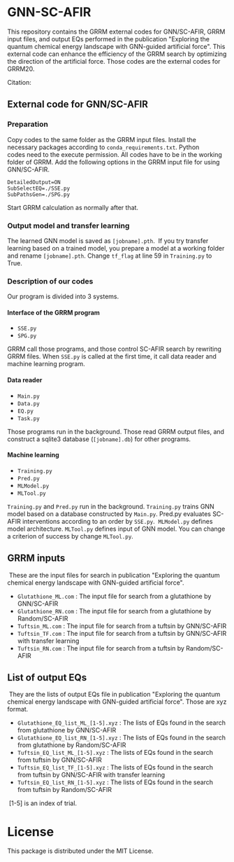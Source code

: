 # GNN-SC-AFIR

This repository contains the GRRM external codes for GNN/SC-AFIR, GRRM input files, and output EQs performed in the publication "Exploring the quantum chemical energy landscape with GNN-guided artificial force". This external code can enhance the efficiency of the GRRM search by optimizing the direction of the artificial force. Those codes are the external codes for GRRM20.

Citation: 

## External code for GNN/SC-AFIR

### Preparation

Copy codes to the same folder as the GRRM input files. Install the necessary packages according to `conda_requirements.txt`. Python codes need to the execute permission. All codes have to be in the working folder of GRRM. Add the following options in the GRRM input file for using GNN/SC-AFIR.

```
DetailedOutput=ON
SubSelectEQ=./SSE.py
SubPathsGen=./SPG.py
```

Start GRRM calculation as normally after that.

### Output model and transfer learning

The learned GNN model is saved as `[jobname].pth`. 
If you try transfer learning based on a trained model, you prepare a model at a working folder and rename `[jobname].pth`. Change `tf_flag` at line 59 in `Training.py` to True.

### Description of our codes

Our program is divided into 3 systems.

#### Interface of the GRRM program

* `SSE.py`
* `SPG.py`

GRRM call those programs, and those control SC-AFIR search by rewriting GRRM files. When `SSE.py` is called at the first time, it call data reader and machine learning program.

#### Data reader

* `Main.py`
* `Data.py`
* `EQ.py`
* `Task.py`

Those programs run in the background. Those read GRRM output files, and construct a sqlite3 database (`[jobname].db`) for other programs.

#### Machine learning

* `Training.py`
* `Pred.py`
* `MLModel.py`
* `MLTool.py`

`Training.py` and `Pred.py` run in the background. `Training.py` trains GNN model based on a database constructed by `Main.py`. Pred.py evaluates SC-AFIR interventions according to an order by `SSE.py`. 
`MLModel.py` defines model architecture. `MLTool.py` defines input of GNN model. You can change a criterion of success by change `MLTool.py`.

## GRRM inputs

 These are the input files for search in publication "Exploring the quantum chemical energy landscape with GNN-guided artificial force".

* `Glutathione_ML.com` : The input file for search from a glutathione by GNN/SC-AFIR
* `Glutathione_RN.com` : The input file for search from a glutathione by Random/SC-AFIR
* `Tuftsin_ML.com` : The input file for search from a tuftsin by GNN/SC-AFIR
* `Tuftsin_TF.com` : The input file for search from a tuftsin by GNN/SC-AFIR with transfer learning
* `Tuftsin_RN.com` : The input file for search from a tuftsin by Random/SC-AFIR

## List of output EQs

 They are the lists of output EQs file in publication "Exploring the quantum chemical energy landscape with GNN-guided artificial force". Those are xyz format.

* `Glutathione_EQ_list_ML_[1-5].xyz` : The lists of EQs found in the search from glutathione by GNN/SC-AFIR
* `Glutathione_EQ_list_RN_[1-5].xyz` : The lists of EQs found in the search from glutathione by Random/SC-AFIR
* `Tuftsin_EQ_list_ML_[1-5].xyz` : The lists of EQs found in the search from tuftsin by GNN/SC-AFIR
* `Tuftsin_EQ_list_TF_[1-5].xyz` : The lists of EQs found in the search from tuftsin by GNN/SC-AFIR with transfer learning
* `Tuftsin_EQ_list_RN_[1-5].xyz` : The lists of EQs found in the search from tuftsin by Random/SC-AFIR
 

 [1-5] is an index of trial.
 
 # License
 
 This package is distributed under the MIT License.
